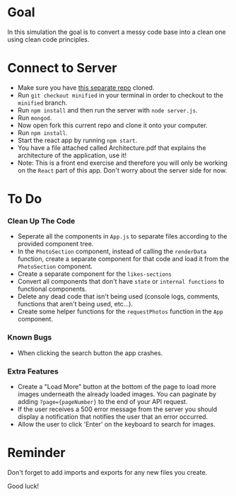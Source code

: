 # Goal
In this simulation the goal is to convert a messy code base into a clean one using clean code principles.

# Connect to Server
- Make sure you have [this separate repo](https://github.com/Elevationacademy/rnd-server-simulation) cloned.
- Run `git checkout minified` in your terminal in order to checkout to the `minified` branch.
- Run `npm install` and then run the server with `node server.js`.
- Run `mongod`.
- Now open fork this current repo and clone it onto your computer.
- Run `npm install`.
- Start the react app by running `npm start`.
- You have a file attached called Architecture.pdf that explains the architecture of the application, use it!
- Note: This is a front end exercise and therefore you will only be working on the `React` part of this app. Don't worry about the server side for now.

# To Do

### Clean Up The Code

- Seperate all the components in `App.js` to separate files according to the provided component tree.
- In the `PhotoSection` component, instead of calling the `renderData` function, create a separate component for that code and load it from the `PhotoSection` component.
- Create a separate component for the `likes-sections`
- Convert all components that don't have `state` or `internal functions` to functional components.
- Delete any dead code that isn't being used (console logs, comments, functions that aren't being used, etc...).
- Create some helper functions for the `requestPhotos` function in the `App` component.

### Known Bugs

- When clicking the search button the app crashes.

### Extra Features

- Create a "Load More" button at the bottom of the page to load more images underneath the already loaded images. You can paginate by adding `?page={pageNumber}` to the end of your API request.
- If the user receives a 500 error message from the server you should display a notification that notifies the user that an error occurred.
- Allow the user to click 'Enter' on the keyboard to search for images.

# Reminder
Don't forget to add imports and exports for any new files you create.

Good luck!